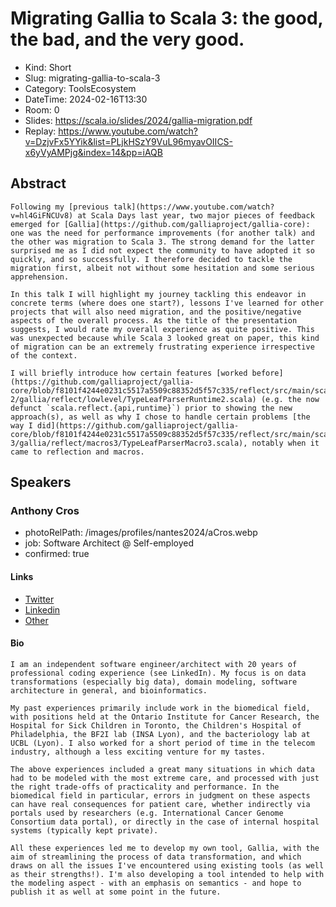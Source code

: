 # Migrating Gallia to Scala 3: the good, the bad, and the very good.

- Kind: Short
- Slug: migrating-gallia-to-scala-3
- Category: ToolsEcosystem
- DateTime: 2024-02-16T13:30
- Room: 0
- Slides: https://scala.io/slides/2024/gallia-migration.pdf
- Replay: https://www.youtube.com/watch?v=DzjvFx5YYik&list=PLjkHSzY9VuL96myavOIICS-x6yVyAMPjg&index=14&pp=iAQB

## Abstract

```
Following my [previous talk](https://www.youtube.com/watch?v=hl4GiFNCUv8) at Scala Days last year, two major pieces of feedback emerged for [Gallia](https://github.com/galliaproject/gallia-core): one was the need for performance improvements (for another talk) and the other was migration to Scala 3. The strong demand for the latter surprised me as I did not expect the community to have adopted it so quickly, and so successfully. I therefore decided to tackle the migration first, albeit not without some hesitation and some serious apprehension.

In this talk I will highlight my journey tackling this endeavor in concrete terms (where does one start?), lessons I've learned for other projects that will also need migration, and the positive/negative aspects of the overall process. As the title of the presentation suggests, I would rate my overall experience as quite positive. This was unexpected because while Scala 3 looked great on paper, this kind of migration can be an extremely frustrating experience irrespective of the context.

I will briefly introduce how certain features [worked before](https://github.com/galliaproject/gallia-core/blob/f8101f4244e0231c5517a5509c88352d5f57c335/reflect/src/main/scala-2/gallia/reflect/lowlevel/TypeLeafParserRuntime2.scala) (e.g. the now defunct `scala.reflect.{api,runtime}`) prior to showing the new approach(s), as well as why I chose to handle certain problems [the way I did](https://github.com/galliaproject/gallia-core/blob/f8101f4244e0231c5517a5509c88352d5f57c335/reflect/src/main/scala-3/gallia/reflect/macros3/TypeLeafParserMacro3.scala), notably when it came to reflection and macros.
```

## Speakers

### Anthony Cros

- photoRelPath: /images/profiles/nantes2024/aCros.webp
- job: Software Architect @ Self-employed
- confirmed: true

#### Links

- [Twitter](https://twitter.com/anthony_cros)
- [Linkedin](https://www.linkedin.com/in/anthony-cros-3587b063)
- [Other](http://anthonycros.com)

#### Bio

```
I am an independent software engineer/architect with 20 years of professional coding experience (see LinkedIn). My focus is on data transformations (especially big data), domain modeling, software architecture in general, and bioinformatics.

My past experiences primarily include work in the biomedical field, with positions held at the Ontario Institute for Cancer Research, the Hospital for Sick Children in Toronto, the Children's Hospital of Philadelphia, the BF2I lab (INSA Lyon), and the bacteriology lab at UCBL (Lyon). I also worked for a short period of time in the telecom industry, although a less exciting venture for my tastes.

The above experiences included a great many situations in which data had to be modeled with the most extreme care, and processed with just the right trade-offs of practicality and performance. In the biomedical field in particular, errors in judgment on these aspects can have real consequences for patient care, whether indirectly via portals used by researchers (e.g. International Cancer Genome Consortium data portal), or directly in the case of internal hospital systems (typically kept private).

All these experiences led me to develop my own tool, Gallia, with the aim of streamlining the process of data transformation, and which draws on all the issues I've encountered using existing tools (as well as their strengths!). I'm also developing a tool intended to help with the modeling aspect - with an emphasis on semantics - and hope to publish it as well at some point in the future.
```
